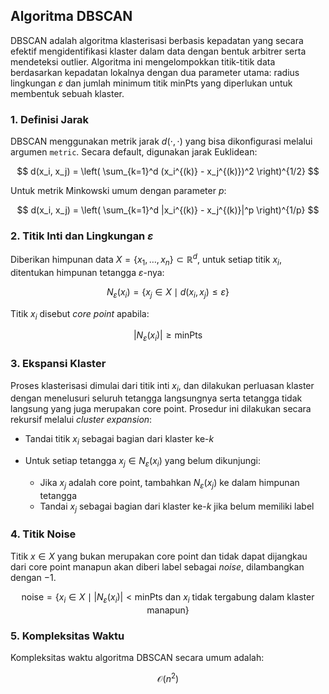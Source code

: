 ## Algoritma DBSCAN

DBSCAN adalah algoritma klasterisasi berbasis kepadatan yang secara efektif mengidentifikasi klaster dalam data dengan bentuk arbitrer serta mendeteksi outlier. Algoritma ini mengelompokkan titik-titik data berdasarkan kepadatan lokalnya dengan dua parameter utama: radius lingkungan $\varepsilon$ dan jumlah minimum titik $\text{minPts}$ yang diperlukan untuk membentuk sebuah klaster.

### 1. Definisi Jarak

DBSCAN menggunakan metrik jarak $d(\cdot, \cdot)$ yang bisa dikonfigurasi melalui argumen `metric`. Secara default, digunakan jarak Euklidean:

$$
d(x_i, x_j) = \left( \sum_{k=1}^d (x_i^{(k)} - x_j^{(k)})^2 \right)^{1/2}
$$

Untuk metrik Minkowski umum dengan parameter $p$:

$$
d(x_i, x_j) = \left( \sum_{k=1}^d |x_i^{(k)} - x_j^{(k)}|^p \right)^{1/p}
$$

### 2. Titik Inti dan Lingkungan $\varepsilon$

Diberikan himpunan data $X = \{x_1, \dots, x_n\} \subset \mathbb{R}^d$, untuk setiap titik $x_i$, ditentukan himpunan tetangga $\varepsilon$-nya:

$$
N_\varepsilon(x_i) = \{ x_j \in X \mid d(x_i, x_j) \leq \varepsilon \}
$$

Titik $x_i$ disebut *core point* apabila:

$$
|N_\varepsilon(x_i)| \geq \text{minPts}
$$

### 3. Ekspansi Klaster

Proses klasterisasi dimulai dari titik inti $x_i$, dan dilakukan perluasan klaster dengan menelusuri seluruh tetangga langsungnya serta tetangga tidak langsung yang juga merupakan core point. Prosedur ini dilakukan secara rekursif melalui *cluster expansion*:

* Tandai titik $x_i$ sebagai bagian dari klaster ke-$k$
* Untuk setiap tetangga $x_j \in N_\varepsilon(x_i)$ yang belum dikunjungi:

  * Jika $x_j$ adalah core point, tambahkan $N_\varepsilon(x_j)$ ke dalam himpunan tetangga
  * Tandai $x_j$ sebagai bagian dari klaster ke-$k$ jika belum memiliki label

### 4. Titik Noise

Titik $x \in X$ yang bukan merupakan core point dan tidak dapat dijangkau dari core point manapun akan diberi label sebagai *noise*, dilambangkan dengan $-1$.

$$
\text{noise} = \{x_i \in X \mid |N_\varepsilon(x_i)| < \text{minPts} \text{ dan } x_i \text{ tidak tergabung dalam klaster manapun} \}
$$

### 5. Kompleksitas Waktu

Kompleksitas waktu algoritma DBSCAN secara umum adalah:

$$
\mathcal{O}(n^2)
$$
